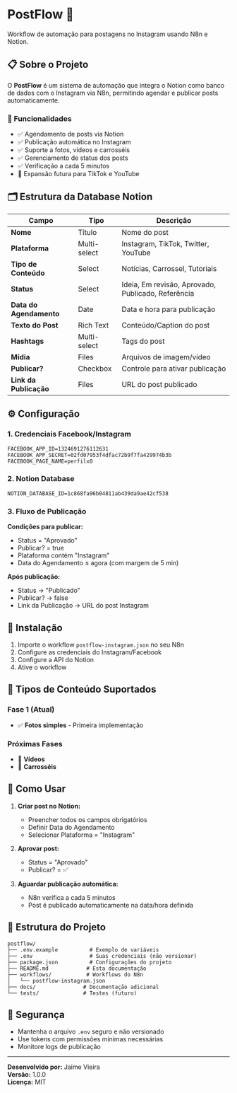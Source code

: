 # PostFlow 🚀

Workflow de automação para postagens no Instagram usando N8n e Notion.

## 📋 Sobre o Projeto

O **PostFlow** é um sistema de automação que integra o Notion como banco de dados com o Instagram via N8n, permitindo agendar e publicar posts automaticamente.

### 🎯 Funcionalidades

- ✅ Agendamento de posts via Notion
- ✅ Publicação automática no Instagram
- ✅ Suporte a fotos, vídeos e carrosséis
- ✅ Gerenciamento de status dos posts
- ✅ Verificação a cada 5 minutos
- 🔄 Expansão futura para TikTok e YouTube

## 🗂️ Estrutura da Database Notion

| Campo | Tipo | Descrição |
|-------|------|-----------|
| **Nome** | Título | Nome do post |
| **Plataforma** | Multi-select | Instagram, TikTok, Twitter, YouTube |
| **Tipo de Conteúdo** | Select | Notícias, Carrossel, Tutoriais |
| **Status** | Select | Ideia, Em revisão, Aprovado, Publicado, Referência |
| **Data do Agendamento** | Date | Data e hora para publicação |
| **Texto do Post** | Rich Text | Conteúdo/Caption do post |
| **Hashtags** | Multi-select | Tags do post |
| **Mídia** | Files | Arquivos de imagem/vídeo |
| **Publicar?** | Checkbox | Controle para ativar publicação |
| **Link da Publicação** | Files | URL do post publicado |

## ⚙️ Configuração

### 1. Credenciais Facebook/Instagram
```env
FACEBOOK_APP_ID=1324691276112631
FACEBOOK_APP_SECRET=02fd07953f4dfac72b9f7fa429974b3b
FACEBOOK_PAGE_NAME=perfilx0
```

### 2. Notion Database
```env
NOTION_DATABASE_ID=1c868fa96b04811ab439da9ae42cf538
```

### 3. Fluxo de Publicação

**Condições para publicar:**
- Status = "Aprovado"
- Publicar? = true
- Plataforma contém "Instagram"
- Data do Agendamento ≤ agora (com margem de 5 min)

**Após publicação:**
- Status → "Publicado"
- Publicar? → false
- Link da Publicação → URL do post Instagram

## 🔧 Instalação

1. Importe o workflow `postflow-instagram.json` no seu N8n
2. Configure as credenciais do Instagram/Facebook
3. Configure a API do Notion
4. Ative o workflow

## 📱 Tipos de Conteúdo Suportados

### Fase 1 (Atual)
- ✅ **Fotos simples** - Primeira implementação

### Próximas Fases
- 🔄 **Vídeos** 
- 🔄 **Carrosséis**

## 🚀 Como Usar

1. **Criar post no Notion:**
   - Preencher todos os campos obrigatórios
   - Definir Data do Agendamento
   - Selecionar Plataforma = "Instagram"

2. **Aprovar post:**
   - Status = "Aprovado"
   - Publicar? = ✅

3. **Aguardar publicação automática:**
   - N8n verifica a cada 5 minutos
   - Post é publicado automaticamente na data/hora definida

## 📁 Estrutura do Projeto

```
postflow/
├── .env.example          # Exemplo de variáveis
├── .env                  # Suas credenciais (não versionar)
├── package.json          # Configurações do projeto
├── README.md            # Esta documentação
├── workflows/           # Workflows do N8n
│   └── postflow-instagram.json
├── docs/               # Documentação adicional
└── tests/              # Testes (futuro)
```

## 🔐 Segurança

- Mantenha o arquivo `.env` seguro e não versionado
- Use tokens com permissões mínimas necessárias
- Monitore logs de publicação

---

**Desenvolvido por:** Jaime Vieira  
**Versão:** 1.0.0  
**Licença:** MIT
